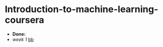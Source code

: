 # Introduction-to-machine-learning-coursera

* __Done:__
* _week 1_ [bb](https://github.com/1inchman/Introduction-to-machine-learning-coursera/tree/master/Week%201)
